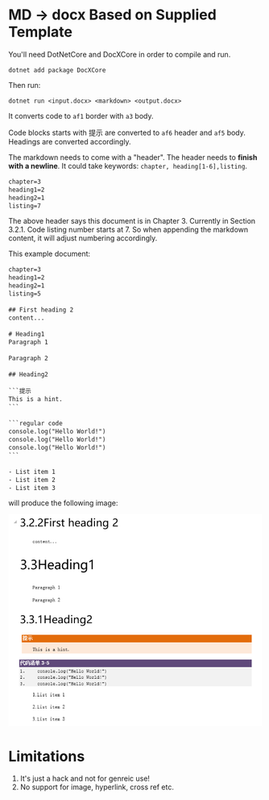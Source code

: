 # MD -> docx Based on Supplied Template
You'll need DotNetCore and DocXCore in order to compile and run. 

```
dotnet add package DocXCore
```

Then run:
```
dotnet run <input.docx> <markdown> <output.docx>
```

It converts code to `af1` border with `a3` body.

Code blocks starts with 提示 are converted to `af6` header and `af5` body.
Headings are converted accordingly.

The markdown needs to come with a "header". The header needs to **finish with a
newline**. It could take keywords: `chapter, heading[1-6],listing`.

```
chapter=3
heading1=2
heading2=1
listing=7

```

The above header says this document is in Chapter 3. Currently in Section 3.2.1.
Code listing number starts at 7. So when appending the markdown content, it will
adjust numbering accordingly.

This example document:

~~~
chapter=3
heading1=2
heading2=1
listing=5

## First heading 2
content...

# Heading1
Paragraph 1

Paragraph 2

## Heading2

```提示
This is a hint.
```

```regular code
console.log("Hello World!")
console.log("Hello World!")
console.log("Hello World!")
```

- List item 1
- List item 2
- List item 3
~~~

will produce the following image:

![example](https://raw.githubusercontent.com/kkspeed/md--docx/master/image/sample1.png)

# Limitations
1. It's just a hack and not for genreic use!
2. No support for image, hyperlink, cross ref etc.
